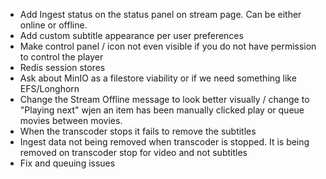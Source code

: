 - Add Ingest status on the status panel on stream page. Can be either online or offline.
- Add custom subtitle appearance per user preferences
- Make control panel / icon not even visible if you do not have permission to control the player
- Redis session stores
- Ask about MinIO as a filestore viability or if we need something like EFS/Longhorn
- Change the Stream Offline message to look better visually / change to "Playing next" wjen an item has been manually clicked play or queue movies between movies.
- When the transcoder stops it fails to remove the subtitles
- Ingest data not being removed when transcoder is stopped. It is being removed on transcoder stop for video and not subtitles
- Fix and queuing issues